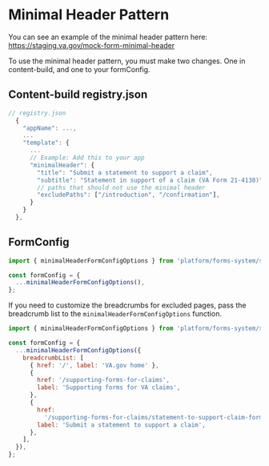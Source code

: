 # Minimal Header Pattern

You can see an example of the minimal header pattern here: https://staging.va.gov/mock-form-minimal-header

To use the minimal header pattern, you must make two changes. One in content-build, and one to your formConfig.

## Content-build registry.json
```js
// registry.json
  {
    "appName": ...,
    ...
    "template": {
      ...
      // Example: Add this to your app
      "minimalHeader": {
        "title": "Submit a statement to support a claim",
        "subtitle": "Statement in support of a claim (VA Form 21-4138)",
        // paths that should not use the minimal header
        "excludePaths": ["/introduction", "/confirmation"],
      }
    }
  },
```
## FormConfig
```js
import { minimalHeaderFormConfigOptions } from 'platform/forms-system/src/js/patterns/minimal-header';

const formConfig = {
  ...minimalHeaderFormConfigOptions(),
};
```

If you need to customize the breadcrumbs for excluded pages, pass the breadcrumb list to the `minimalHeaderFormConfigOptions` function.

```js
import { minimalHeaderFormConfigOptions } from 'platform/forms-system/src/js/patterns/minimal-header';

const formConfig = {
  ...minimalHeaderFormConfigOptions({
    breadcrumbList: [
      { href: '/', label: 'VA.gov home' },
      {
        href: '/supporting-forms-for-claims',
        label: 'Supporting forms for VA claims',
      },
      {
        href:
          '/supporting-forms-for-claims/statement-to-support-claim-form-21-4138',
        label: 'Submit a statement to support a claim',
      },
    ],
  }),
};
```